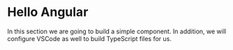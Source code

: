 # Hello Angular

In this section we are going to build a simple component. In addition, we will configure VSCode as well to build TypeScript files for us.
